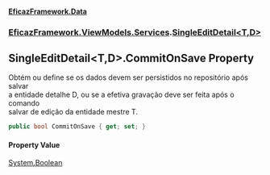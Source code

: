 #### [EficazFramework.Data](EficazFrameworkData.md 'EficazFramework Data')
### [EficazFramework.ViewModels.Services](EficazFrameworkData.md#EficazFramework.ViewModels.Services 'EficazFramework.ViewModels.Services').[SingleEditDetail&lt;T,D&gt;](EficazFramework.ViewModels.Services/SingleEditDetail_T,D_.md 'EficazFramework.ViewModels.Services.SingleEditDetail<T,D>')

## SingleEditDetail<T,D>.CommitOnSave Property

Obtém ou define se os dados devem ser persistidos no repositório após salvar  
a entidade detalhe D, ou se a efetiva gravação deve ser feita após o comando  
salvar de edição da entidade mestre T.

```csharp
public bool CommitOnSave { get; set; }
```

#### Property Value
[System.Boolean](https://docs.microsoft.com/en-us/dotnet/api/System.Boolean 'System.Boolean')